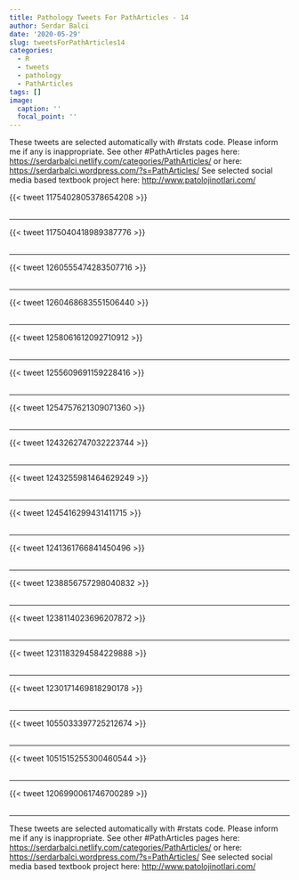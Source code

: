 ```yaml
---
title: Pathology Tweets For PathArticles - 14
author: Serdar Balci
date: '2020-05-29'
slug: tweetsForPathArticles14
categories:
  - R
  - tweets
  - pathology
  - PathArticles
tags: []
image:
  caption: ''
  focal_point: ''
---
```



These tweets are selected automatically with #rstats code. Please inform me if any is inappropriate.
See other #PathArticles pages here: https://serdarbalci.netlify.com/categories/PathArticles/  or here: https://serdarbalci.wordpress.com/?s=PathArticles/ 
See selected social media based textbook project here: http://www.patolojinotlari.com/

{{< tweet 1175402805378654208 >}}
<br>
<br>
<hr>
{{< tweet 1175040418989387776 >}}
<br>
<br>
<hr>
{{< tweet 1260555474283507716 >}}
<br>
<br>
<hr>
{{< tweet 1260468683551506440 >}}
<br>
<br>
<hr>
{{< tweet 1258061612092710912 >}}
<br>
<br>
<hr>
{{< tweet 1255609691159228416 >}}
<br>
<br>
<hr>
{{< tweet 1254757621309071360 >}}
<br>
<br>
<hr>
{{< tweet 1243262747032223744 >}}
<br>
<br>
<hr>
{{< tweet 1243255981464629249 >}}
<br>
<br>
<hr>
{{< tweet 1245416299431411715 >}}
<br>
<br>
<hr>
{{< tweet 1241361766841450496 >}}
<br>
<br>
<hr>
{{< tweet 1238856757298040832 >}}
<br>
<br>
<hr>
{{< tweet 1238114023696207872 >}}
<br>
<br>
<hr>
{{< tweet 1231183294584229888 >}}
<br>
<br>
<hr>
{{< tweet 1230171469818290178 >}}
<br>
<br>
<hr>
{{< tweet 1055033397725212674 >}}
<br>
<br>
<hr>
{{< tweet 1051515255300460544 >}}
<br>
<br>
<hr>
{{< tweet 1206990061746700289 >}}
<br>
<br>
<hr>


These tweets are selected automatically with #rstats code. Please inform me if any is inappropriate.
See other #PathArticles pages here: https://serdarbalci.netlify.com/categories/PathArticles/  or here: https://serdarbalci.wordpress.com/?s=PathArticles/ 
See selected social media based textbook project here: http://www.patolojinotlari.com/
